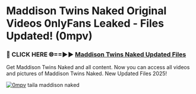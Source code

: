 # Maddison Twins Naked Original Videos 0nlyFans Leaked - Files Updated! (0mpv)

<h3>🔴 CLICK HERE 🌐==►► <a href="https://tinyurl.com/up5wt9bj" rel="nofollow">Maddison Twins Naked Updated Files</a></h3>

Get Maddison Twins Naked and all content. Now you can access all videos and pictures of Maddison Twins Naked. New Updated Files 2025!

[![0mpv](https://i.imgur.com/ABiUzMV.gif)](https://tinyurl.com/up5wt9bj)
taila maddison naked